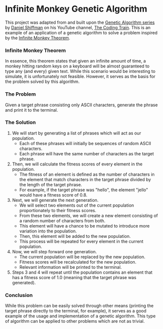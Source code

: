 # Infinite Monkey Genetic Algorithm
This project was adapted from and built upon the [Genetic Algorithm series](https://www.youtube.com/watch?v=9zfeTw-uFCw&list=PLRqwX-V7Uu6bJM3VgzjNV5YxVxUwzALHV) by [Daniel Shiffman](https://shiffman.net/) on his YouTube channel, [The Coding Train](https://www.youtube.com/channel/UCvjgXvBlbQiydffZU7m1_aw). This is an example of an application of a genetic algorithm to solve a problem inspired by the [Infinite Monkey Theorem](https://en.wikipedia.org/wiki/Infinite_monkey_theorem).

### Infinite Monkey Theorem
In essence, this theorem states that given an infinite amount of time, a monkey hitting random keys on a keyboard will be almost guaranteed to type any (and every) given text. While this scenario would be interesting to simulate, it is unfortunately not feasible. However, it serves as the basis for the problem solved by this algorithm.

### The Problem
Given a target phrase consisting only ASCII characters, generate the phrase and print it to the terminal.

### The Solution
1. We will start by generating a list of phrases which will act as our population. 
    - Each of these phrases will initially be sequences of random ASCII characters.
    - Each phrase will have the same number of characters as the target phrase.
2. Then, we will calculate the fitness scores of every element in the population. 
    - The fitness of an element is defined as the number of characters in the element that match characters in the target phrase divided by the length of the target phrase. 
    - For example, if the target phrase was "hello", the element "jello" would have a fitness score of 0.8.
3. Next, we will generate the next generation.
    - We will select two elements out of the current population proportionately to their fitness scores.
    - From these two elements, we will create a new element consisting of a random number of characters from both.
    - This element will have a chance to be mutated to introduce more variation into the population.
    - Then, this element will be added to the new population.
    - This process will be repeated for every element in the current population.
4. Now, we will step forward one generation.
    - The current population will be replaced by the new population.
    - Fitness scores will be recalculated for the new population.
    - Relevant information will be printed to the terminal.
5. Steps 3 and 4 will repeat until the population contains an element that has a fitness score of 1.0 (meaning that the target phrase was generated).

### Conclusion
While this problem can be easily solved through other means (printing the target phrase directly to the terminal, for example), it serves as a good example of the usage and implementation of a genetic algorithm. This type of algorithm can be applied to other problems which are not as trivial.
